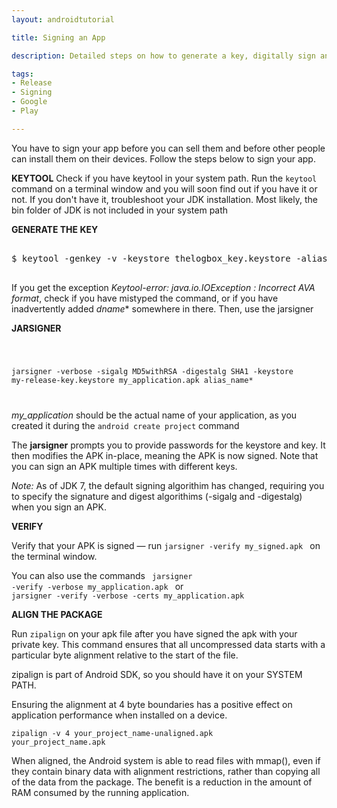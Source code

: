 ```yaml
---
layout: androidtutorial

title: Signing an App

description: Detailed steps on how to generate a key, digitally sign and align your android project apk

tags:
- Release
- Signing
- Google
- Play

---
```


You have to sign your app before you can sell them and before other people can install them on their devices. Follow the steps below to sign your app.

**KEYTOOL** 
Check if you have keytool in your system path. Run the <code class="codeblock">keytool</code> command on a terminal window and you will soon find out if you have it or not. If you don't have it, troubleshoot your JDK installation. Most likely, the bin folder of JDK is not included in your system path

**GENERATE THE KEY**

<pre class="codeblock">

$ keytool -genkey -v -keystore thelogbox_key.keystore -alias thelogbox_key_alias -keyalg RSA -keysize 2048 -validity 10000

</pre>

If you get the exception *Keytool-error: java.io.IOException : Incorrect AVA format*, check if you have mistyped the command, or if  you have inadvertently added *dname** somewhere in there. Then, use the jarsigner

**JARSIGNER**

<code class="codeblock">

jarsigner -verbose -sigalg MD5withRSA -digestalg SHA1 -keystore my-release-key.keystore my_application.apk 
alias_name*

</code>

*my_application* should be the actual name of your application, as you created it during the  <code class="codeblock">android create project</code> command

The **jarsigner** prompts you to provide passwords for the keystore and key. It then modifies the APK in-place, meaning the APK is now signed. Note that you can sign an APK multiple times with different keys.

*Note:* As of JDK 7, the default signing algorithim has changed, requiring you to specify the signature and digest algorithims (-sigalg and -digestalg) when you sign an APK.

**VERIFY**

Verify that your APK is signed &mdash; run <code class="codeblock">jarsigner -verify my_signed.apk </code> on the terminal window. 

You can also use the commands <code class="codeblock"> jarsigner -verify -verbose my_application.apk </code> or <code class="codeblock"> jarsigner -verify -verbose -certs my_application.apk </code>

**ALIGN THE PACKAGE**

Run <code class="codeblock">zipalign</code> on your apk file after you have signed the apk with your private key. This command ensures that all uncompressed data starts with a particular byte alignment relative to the start of the file.

zipalign is part of Android SDK, so you should have it on your SYSTEM PATH.

Ensuring the alignment at 4 byte boundaries has a positive effect on application performance when installed on a device.

<code class="codeblock">zipalign -v 4 your_project_name-unaligned.apk your_project_name.apk
</code>

When aligned, the Android system is able to read files with mmap(), even if they contain binary data with alignment restrictions, rather than copying all of the data from the package. The benefit is a reduction in the amount of RAM consumed by the running application.

